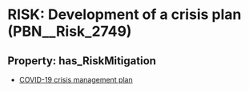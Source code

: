 # RISK: __Development of a crisis plan__ (PBN__Risk_2749)

## Property: has_RiskMitigation

* [COVID-19 crisis management plan](PBN__Mitigation_797)

